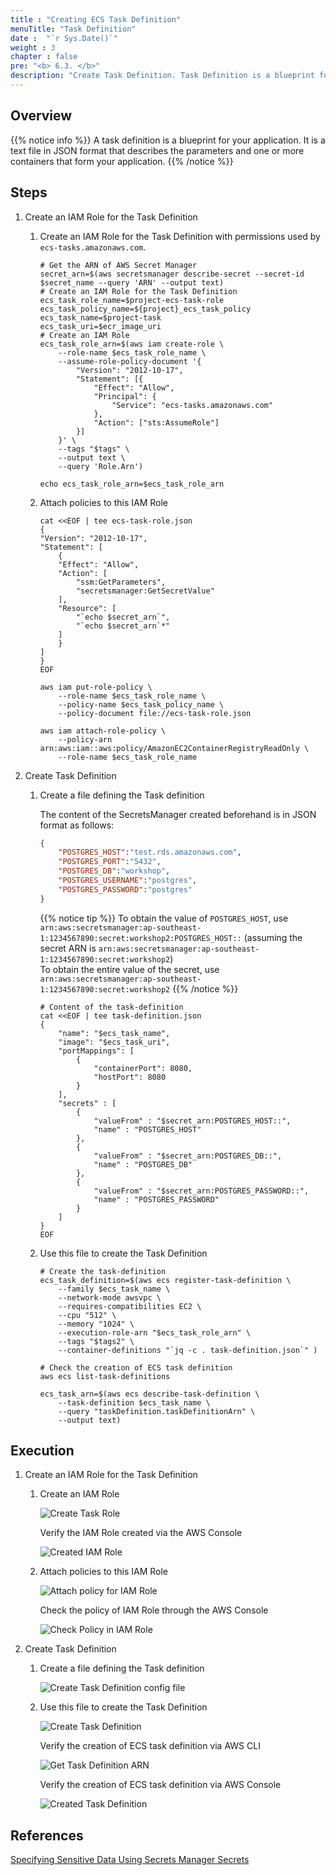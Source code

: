```yaml
---
title : "Creating ECS Task Definition"
menuTitle: "Task Definition"
date :  "`r Sys.Date()`" 
weight : 3
chapter : false
pre: "<b> 6.3. </b>"
description: "Create Task Definition. Task Definition is a blueprint for your application. It is a text file in JSON format that describes the parameters and one or more containers that form your application."
---
```


## Overview

{{% notice info %}}
A task definition is a blueprint for your application. It is a text file in JSON format that describes the parameters and one or more containers that form your application.
{{% /notice %}}

## Steps

1. Create an IAM Role for the Task Definition
   
   1. Create an IAM Role for the Task Definition with permissions used by `ecs-tasks.amazonaws.com`.

        ```shell
        # Get the ARN of AWS Secret Manager
        secret_arn=$(aws secretsmanager describe-secret --secret-id $secret_name --query 'ARN' --output text)
        # Create an IAM Role for the Task Definition
        ecs_task_role_name=$project-ecs-task-role
        ecs_task_policy_name=${project}_ecs_task_policy
        ecs_task_name=$project-task
        ecs_task_uri=$ecr_image_uri
        # Create an IAM Role
        ecs_task_role_arn=$(aws iam create-role \
            --role-name $ecs_task_role_name \
            --assume-role-policy-document '{
                "Version": "2012-10-17",
                "Statement": [{
                    "Effect": "Allow",
                    "Principal": {
                        "Service": "ecs-tasks.amazonaws.com"
                    },
                    "Action": ["sts:AssumeRole"]
                }]
            }' \
            --tags "$tags" \
            --output text \
            --query 'Role.Arn')

        echo ecs_task_role_arn=$ecs_task_role_arn
        ```

   2. Attach policies to this IAM Role

        ```shell
        cat <<EOF | tee ecs-task-role.json
        {
        "Version": "2012-10-17",
        "Statement": [
            {
            "Effect": "Allow",
            "Action": [
                "ssm:GetParameters",
                "secretsmanager:GetSecretValue"
            ],
            "Resource": [
                "`echo $secret_arn`",
                "`echo $secret_arn`*"
            ]
            }
        ]
        }
        EOF

        aws iam put-role-policy \
            --role-name $ecs_task_role_name \
            --policy-name $ecs_task_policy_name \
            --policy-document file://ecs-task-role.json

        aws iam attach-role-policy \
            --policy-arn arn:aws:iam::aws:policy/AmazonEC2ContainerRegistryReadOnly \
            --role-name $ecs_task_role_name
        ```

2. Create Task Definition

    1. Create a file defining the Task definition
        
        The content of the SecretsManager created beforehand is in JSON format as follows:

        ```json
        {
            "POSTGRES_HOST":"test.rds.amazonaws.com",
            "POSTGRES_PORT":"5432",
            "POSTGRES_DB":"workshop",
            "POSTGRES_USERNAME":"postgres",
            "POSTGRES_PASSWORD":"postgres"
        }
        ```
        {{% notice tip %}}
To obtain the value of `POSTGRES_HOST`, use `arn:aws:secretsmanager:ap-southeast-1:1234567890:secret:workshop2:POSTGRES_HOST::` (assuming the secret ARN is `arn:aws:secretsmanager:ap-southeast-1:1234567890:secret:workshop2`)   
To obtain the entire value of the secret, use `arn:aws:secretsmanager:ap-southeast-1:1234567890:secret:workshop2`
        {{% /notice %}}

        ```shell
        # Content of the task-definition
        cat <<EOF | tee task-definition.json
        {
            "name": "$ecs_task_name",
            "image": "$ecs_task_uri",
            "portMappings": [
                {
                    "containerPort": 8080,
                    "hostPort": 8080
                }
            ],
            "secrets" : [
                {
                    "valueFrom" : "$secret_arn:POSTGRES_HOST::",
                    "name" : "POSTGRES_HOST"
                },
                {
                    "valueFrom" : "$secret_arn:POSTGRES_DB::",
                    "name" : "POSTGRES_DB"
                },
                {
                    "valueFrom" : "$secret_arn:POSTGRES_PASSWORD::",
                    "name" : "POSTGRES_PASSWORD"
                }
            ]
        }
        EOF
        ```

    2. Use this file to create the Task Definition

        ```shell
        # Create the task-definition
        ecs_task_definition=$(aws ecs register-task-definition \
            --family $ecs_task_name \
            --network-mode awsvpc \
            --requires-compatibilities EC2 \
            --cpu "512" \
            --memory "1024" \
            --execution-role-arn "$ecs_task_role_arn" \
            --tags "$tags2" \
            --container-definitions "`jq -c . task-definition.json`" )

        # Check the creation of ECS task definition
        aws ecs list-task-definitions

        ecs_task_arn=$(aws ecs describe-task-definition \
            --task-definition $ecs_task_name \
            --query "taskDefinition.taskDefinitionArn" \
            --output text)
        ```

## Execution

1. Create an IAM Role for the Task Definition
   
   1. Create an IAM Role

        ![Create Task Role](/images/6-ecs/6.3-task-definition/6.3.1.png)
        
        Verify the IAM Role created via the AWS Console

        ![Created IAM Role](/images/6-ecs/6.3-task-definition/6.3.4.png)

   2. Attach policies to this IAM Role

        ![Attach policy for IAM Role](/images/6-ecs/6.3-task-definition/6.3.3.png)

        Check the policy of IAM Role through the AWS Console

        ![Check Policy in IAM Role](/images/6-ecs/6.3-task-definition/6.3.5.png)

2. Create Task Definition

    1. Create a file defining the Task definition

        ![Create Task Definition config file](/images/6-ecs/6.3-task-definition/6.3.6.png)

    2. Use this file to create the Task Definition

        ![Create Task Definition](/images/6-ecs/6.3-task-definition/6.3.7.png)

        Verify the creation of ECS task definition via AWS CLI

        ![Get Task Definition ARN](/images/6-ecs/6.3-task-definition/6.3.8.png)

        Verify the creation of ECS task definition via AWS Console

        ![Created Task Definition](/images/6-ecs/6.3-task-definition/6.3.9.png)

## References

[Specifying Sensitive Data Using Secrets Manager Secrets](https://docs.aws.amazon.com/AmazonECS/latest/developerguide/specifying-sensitive-data-tutorial.html)